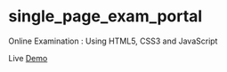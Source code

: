 # single_page_exam_portal
Online Examination : Using HTML5, CSS3 and JavaScript 

Live <a href="https://ashique-hussain.github.io/single_page_exam_portal/"> Demo </a>
